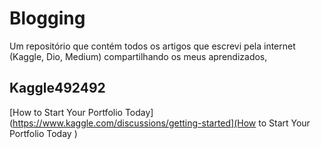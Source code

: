 # Blogging
Um repositório que contém todos os artigos que escrevi pela internet (Kaggle, Dio, Medium) compartilhando os meus aprendizados,

## Kaggle492492
[How to Start Your Portfolio Today](https://www.kaggle.com/discussions/getting-started](How to Start Your Portfolio Today
)
